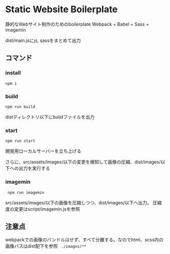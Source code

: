 # Static Website Boilerplate
静的なWebサイト制作のためのboilerplate
Webpack + Babel + Sass + imagemin

dist/main.jsにjs, sassをまとめて出力

## コマンド
### install
``npm i``

### build
`` npm run build ``

distディレクトリ以下にbuildファイルを出力

### start
`` npm run start ``

開発用ローカルサーバーを立ち上げる

さらに、src/assets/images/以下の変更を検知して画像の圧縮、dist/images/以下への出力を実行する

### imagemin

`` npm run imagemin``

src/assets/images/以下の画像を圧縮しつつ、dist/images/以下へ出力。
圧縮度の変更はscript/imagemin.jsを参照

## 注意点
webpackでの画像のバンドルはせず、すべて分離する。なのでhtml、scss内の画像パスはdist配下を参照
`` ./images/**``
